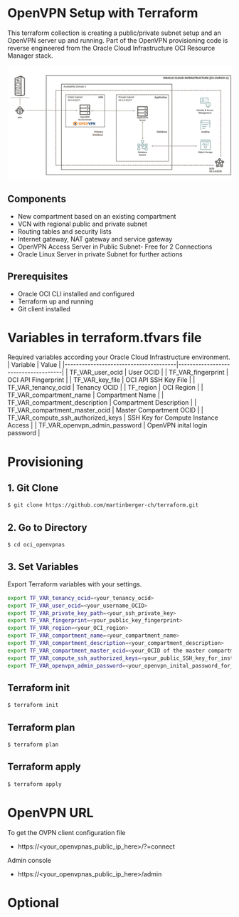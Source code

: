 # OpenVPN Setup with Terraform
This terraform collection is creating a public/private subnet setup and an OpenVPN server up and running. Part of the OpenVPN provisioning code is reverse engineered from the Oracle Cloud Infrastructure OCI Resource Manager stack.

![OCI Architecture Picture](image/oci_small_dev_architecture.jpg)  

## Components
 * New compartment based on an existing compartment
 * VCN with regional public and private subnet
 * Routing tables and security lists
 * Internet gateway, NAT gateway and service gateway
 * OpenVPN Access Server in Public Subnet- Free for 2 Connections
 * Oracle Linux Server in private Subnet for further actions

 ## Prerequisites
  * Oracle OCI CLI installed and configured 
  * Terraform up and running
  * Git client installed


# Variables in terraform.tfvars file
Required variables according your Oracle Cloud Infrastructure environment.
| Variable                              | Value                               |
|---------------------------------------|-------------------------------------|
| TF_VAR_user_ocid                      | User OCID                           | 
| TF_VAR_fingerprint                    | OCI API Fingerprint                 |
| TF_VAR_key_file                       | OCI API SSH Key File                |
| TF_VAR_tenancy_ocid                   | Tenancy OCID                        |
| TF_region                             | OCI Region                          |
| TF_VAR_compartment_name               | Compartment Name                    |
| TF_VAR_compartment_description        | Compartment Description             |
| TF_VAR_compartment_master_ocid        | Master Compartment OCID             |
| TF_VAR_compute_ssh_authorized_keys    | SSH Key for Compute Instance Access |
| TF_VAR_openvpn_admin_password         | OpenVPN inital login password       |


# Provisioning

## 1. Git Clone
```bash
$ git clone https://github.com/martinberger-ch/terraform.git
```


## 2. Go to Directory
```bash
$ cd oci_openvpnas
```

## 3. Set Variables

Export Terraform variables with your settings.

```bash
export TF_VAR_tenancy_ocid=<your_tenancy_ocid>
export TF_VAR_user_ocid=<your_username_OCID>                              
export TF_VAR_private_key_path=<your_ssh_private_key>   
export TF_VAR_fingerprint=<your_public_key_fingerprint>
export TF_VAR_region=<your_OCI_region>                           
export TF_VAR_compartment_name=<your_compartment_name>
export TF_VAR_compartment_description=<your_compartment_description>
export TF_VAR_compartment_master_ocid=<your_OCID of the master compartment>
export TF_VAR_compute_ssh_authorized_keys=<your_public_SSH_key_for_instance_access>
export TF_VAR_openvpn_admin_password=<your_openvpn_inital_password_for_user_openvpnadmin>
```

## Terraform init

```bash
$ terraform init
```

## Terraform plan

```bash
$ terraform plan
```

## Terraform apply
```bash
$ terraform apply
```



# OpenVPN URL
To get the OVPN client configuration file
 * https://<your_openvpnas_public_ip_here>/?=connect

 Admin console
 * https://<your_openvpnas_public_ip_here>/admin


 # Optional
